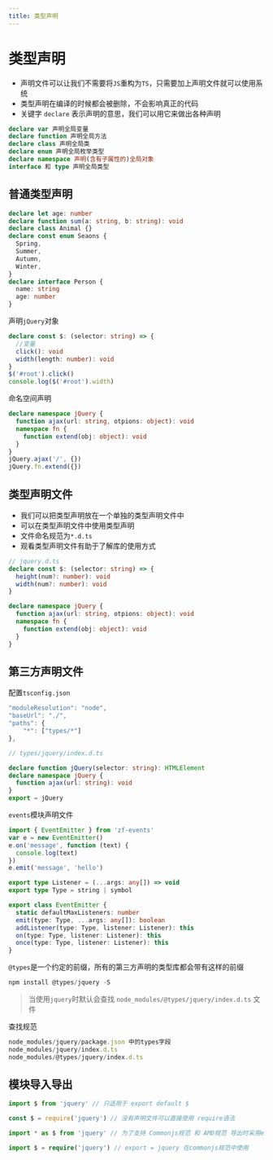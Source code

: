 ```yaml
---
title: 类型声明
---
```


# 类型声明

- 声明文件可以让我们不需要将`JS`重构为`TS`，只需要加上声明文件就可以使用系统
- 类型声明在编译的时候都会被删除，不会影响真正的代码
- 关键字 `declare` 表示声明的意思，我们可以用它来做出各种声明

```typescript
declare var 声明全局变量
declare function 声明全局方法
declare class 声明全局类
declare enum 声明全局枚举类型
declare namespace 声明(含有子属性的)全局对象
interface 和 type 声明全局类型
```

## 普通类型声明

```typescript
declare let age: number
declare function sum(a: string, b: string): void
declare class Animal {}
declare const enum Seaons {
  Spring,
  Summer,
  Autumn,
  Winter,
}
declare interface Person {
  name: string
  age: number
}
```

声明`jQuery`对象

```typescript
declare const $: (selector: string) => {
  //变量
  click(): void
  width(length: number): void
}
$('#root').click()
console.log($('#root').width)
```

命名空间声明

```typescript
declare namespace jQuery {
  function ajax(url: string, otpions: object): void
  namespace fn {
    function extend(obj: object): void
  }
}
jQuery.ajax('/', {})
jQuery.fn.extend({})
```

## 类型声明文件

- 我们可以把类型声明放在一个单独的类型声明文件中
- 可以在类型声明文件中使用类型声明
- 文件命名规范为`*.d.ts`
- 观看类型声明文件有助于了解库的使用方式

```typescript
// jquery.d.ts
declare const $: (selector: string) => {
  height(num?: number): void
  width(num?: number): void
}

declare namespace jQuery {
  function ajax(url: string, otpions: object): void
  namespace fn {
    function extend(obj: object): void
  }
}
```

## 第三方声明文件

配置`tsconfig.json`

```typescript
"moduleResolution": "node",
"baseUrl": "./",
"paths": {
    "*": ["types/*"]
},
```

```typescript
// types/jquery/index.d.ts

declare function jQuery(selector: string): HTMLElement
declare namespace jQuery {
  function ajax(url: string): void
}
export = jQuery
```

`events`模块声明文件

```typescript
import { EventEmitter } from 'zf-events'
var e = new EventEmitter()
e.on('message', function (text) {
  console.log(text)
})
e.emit('message', 'hello')
```

```typescript
export type Listener = (...args: any[]) => void
export type Type = string | symbol

export class EventEmitter {
  static defaultMaxListeners: number
  emit(type: Type, ...args: any[]): boolean
  addListener(type: Type, listener: Listener): this
  on(type: Type, listener: Listener): this
  once(type: Type, listener: Listener): this
}
```

`@types`是一个约定的前缀，所有的第三方声明的类型库都会带有这样的前缀

```typescript
npm install @types/jquery -S
```

> 当使用`jquery`时默认会查找 `node_modules/@types/jquery/index.d.ts` 文件

查找规范

```typescript
node_modules/jquery/package.json 中的types字段
node_modules/jquery/index.d.ts
node_modules/@types/jquery/index.d.ts
```

## 模块导入导出

```typescript
import $ from 'jquery' // 只适用于 export default $

const $ = require('jquery') // 没有声明文件可以直接使用 require语法

import * as $ from 'jquery' // 为了支持 Commonjs规范 和 AMD规范 导出时采用export = jquery

import $ = require('jquery') // export = jquery 在commonjs规范中使用
```
